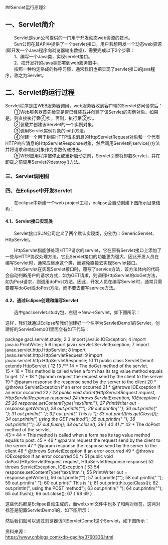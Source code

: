##Servlet运行原理2
## 一、Servlet简介  
　　Servlet是sun公司提供的一门用于开发动态web资源的技术。  
　　Sun公司在其API中提供了一个servlet接口，用户若想用发一个动态web资源(即开发一个Java程序向浏览器输出数据)，需要完成以下2个步骤：  
　　1、编写一个Java类，实现servlet接口。  
　　2、把开发好的Java类部署到web服务器中。  
　　按照一种约定俗成的称呼习惯，通常我们也把实现了servlet接口的java程序，称之为Servlet。  

## 二、Servlet的运行过程  
Servlet程序是由WEB服务器调用，web服务器收到客户端的Servlet访问请求后：   
　　①Web服务器首先检查是否已经装载并创建了该Servlet的实例对象。如果是，则直接执行第④步，否则，执行第②步。  
　　②装载并创建该Servlet的一个实例对象。   
　　③调用Servlet实例对象的init()方法。  
　　④创建一个用于封装HTTP请求消息的HttpServletRequest对象和一个代表HTTP响应消息的HttpServletResponse对象，然后调用Servlet的service()方法并将请求和响应对象作为参数传递进去。  
　　⑤WEB应用程序被停止或重新启动之前，Servlet引擎将卸载Servlet，并在卸载之前调用Servlet的destroy()方法。   


### 三、Servlet调用图  

### 四、在Eclipse中开发Servlet  
　　在eclipse中新建一个web project工程，eclipse会自动创建下图所示目录结构：    


#### 4.1、Servlet接口实现类  

　　Servlet接口SUN公司定义了两个默认实现类，分别为：GenericServlet、HttpServlet。  

　　HttpServlet指能够处理HTTP请求的servlet，它在原有Servlet接口上添加了一些与HTTP协议处理方法，它比Servlet接口的功能更为强大。因此开发人员在编写Servlet时，通常应继承这个类，而避免直接去实现Servlet接口。  
　　HttpServlet在实现Servlet接口时，覆写了service方法，该方法体内的代码会自动判断用户的请求方式，如为GET请求，则调用HttpServlet的doGet方法，如为Post请求，则调用doPost方法。因此，开发人员在编写Servlet时，通常只需要覆写doGet或doPost方法，而不要去覆写service方法。  

#### 4.2、通过Eclipse创建和编写Servlet    

　　选中gacl.servlet.study包，右键→New→Servlet，如下图所示：  


这样，我们就通过Eclipse帮我们创建好一个名字为ServletDemo1的Servlet，创建好的ServletDemo01里面会有如下代码：  

package gacl.servlet.study;
 2 
 3 import java.io.IOException;
 4 import java.io.PrintWriter;
 5 
 6 import javax.servlet.ServletException;
 7 import javax.servlet.http.HttpServlet;
 8 import javax.servlet.http.HttpServletRequest;
 9 import javax.servlet.http.HttpServletResponse;
10 
11 public class ServletDemo1 extends HttpServlet {
12 
13     /**
14      * The doGet method of the servlet. <br>
15      *
16      * This method is called when a form has its tag value method equals to get.
17      * 
18      * @param request the request send by the client to the server
19      * @param response the response send by the server to the client
20      * @throws ServletException if an error occurred
21      * @throws IOException if an error occurred
22      */
23     public void doGet(HttpServletRequest request, HttpServletResponse response)
24             throws ServletException, IOException {
25 
26         response.setContentType("text/html");
27         PrintWriter out = response.getWriter();
28         out.println("<!DOCTYPE HTML PUBLIC \"-//W3C//DTD HTML 4.01 Transitional//EN\">");
29         out.println("<HTML>");
30         out.println("  <HEAD><TITLE>A Servlet</TITLE></HEAD>");
31         out.println("  <BODY>");
32         out.print("    This is ");
33         out.print(this.getClass());
34         out.println(", using the GET method");
35         out.println("  </BODY>");
36         out.println("</HTML>");
37         out.flush();
38         out.close();
39     }
40 
41     /**
42      * The doPost method of the servlet. <br>
43      *
44      * This method is called when a form has its tag value method equals to post.
45      * 
46      * @param request the request send by the client to the server
47      * @param response the response send by the server to the client
48      * @throws ServletException if an error occurred
49      * @throws IOException if an error occurred
50      */
51     public void doPost(HttpServletRequest request, HttpServletResponse response)
52             throws ServletException, IOException {
53 
54         response.setContentType("text/html");
55         PrintWriter out = response.getWriter();
56         out.println("<!DOCTYPE HTML PUBLIC \"-//W3C//DTD HTML 4.01 Transitional//EN\">");
57         out.println("<HTML>");
58         out.println("  <HEAD><TITLE>A Servlet</TITLE></HEAD>");
59         out.println("  <BODY>");
60         out.print("    This is ");
61         out.print(this.getClass());
62         out.println(", using the POST method");
63         out.println("  </BODY>");
64         out.println("</HTML>");
65         out.flush();
66         out.close();
67     }
68 
69 }

这些代码都是Eclipse自动生成的，而web.xml文件中也多了<servlet></servlet>和<servlet-mapping></servlet-mapping>两对标签，这两对标签是配置ServletDemo1的，如下图所示：  


然后我们就可以通过浏览器访问ServletDemo1这个Servlet，如下图所示：  



资料来源：  
https://www.cnblogs.com/xdp-gacl/p/3760336.html

